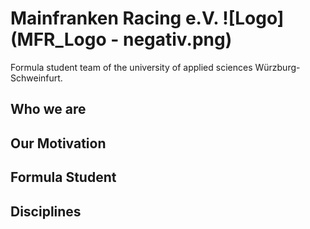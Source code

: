 # Mainfranken Racing e.V. ![Logo](MFR_Logo - negativ.png)
Formula student team of the university of applied sciences Würzburg-Schweinfurt.
## Who we are


## Our Motivation



## Formula Student




## Disciplines